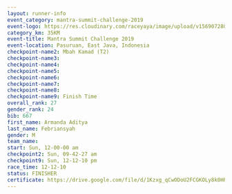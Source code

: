 ```yaml
---
layout: runner-info 
event_category: mantra-summit-challenge-2019 
event-logo: https://res.cloudinary.com/raceyaya/image/upload/v1569072809/logo/mantra-image_segrbx.jpg
category_km: 35KM 
event-title: Mantra Summit Challenge 2019 
event-location: Pasuruan, East Java, Indonesia 
checkpoint-name2: Mbah Kamad (T2) 
checkpoint-name3: 
checkpoint-name4: 
checkpoint-name5: 
checkpoint-name6: 
checkpoint-name7: 
checkpoint-name8: 
checkpoint-name9: Finish Time
overall_rank: 27
gender_rank: 24
bib: 667
first_name: Armanda Aditya
last_name: Febriansyah
gender: M
team_name: 
start: Sun, 12-00-00 am
checkpoint2: Sun, 09-42-27 am
checkpoint9: Sun, 12-12-10 pm
race_time: 12-12-10
status: FINISHER
certificate: https://drive.google.com/file/d/1Kzxg_qCwODoU2FCGKOLy8k0HR7fjdHT1/view?usp=sharing
---
```


